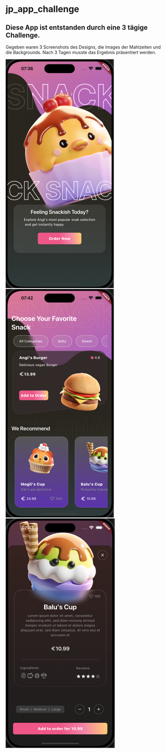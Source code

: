 # jp_app_challenge


## Diese App ist entstanden durch eine 3 tägige Challenge.

Gegeben waren 3 Screenshots des Designs, die Images der Mahlzeiten und die Backgrounds.
Nach 3 Tagen musste das Ergebnis präsentiert werden.



![alt text](assets/screenshots/startscreen.png)  ![alt text](assets/screenshots/homescreen.png)  ![alt text](assets/screenshots/bottomsheet.png)